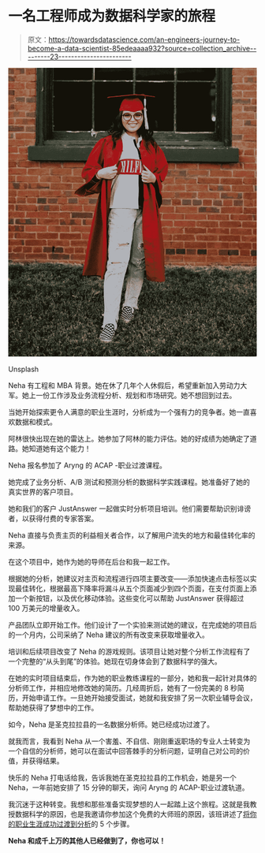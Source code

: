 # 一名工程师成为数据科学家的旅程

> 原文：<https://towardsdatascience.com/an-engineers-journey-to-become-a-data-scientist-85edeaaaa932?source=collection_archive---------23----------------------->

![](img/9076f8d8c774d6a3f7bed645dc5e4cc3.png)

Unsplash

Neha 有工程和 MBA 背景。她在休了几年个人休假后，希望重新加入劳动力大军。她上一份工作涉及业务流程分析、规划和市场研究。她不想回到过去。

当她开始探索更令人满意的职业生涯时，分析成为一个强有力的竞争者。她一直喜欢数据和模式。

阿林很快出现在她的雷达上。她参加了阿林的能力评估。她的好成绩为她确定了道路。她知道她有这个能力！

Neha 报名参加了 Aryng 的 ACAP -职业过渡课程。

她完成了业务分析、A/B 测试和预测分析的数据科学实践课程。她准备好了她的真实世界的客户项目。

她和我们的客户 JustAnswer 一起做实时分析项目培训。他们需要帮助识别诽谤者，以获得付费的专家答案。

Neha 直接与负责主页的利益相关者合作，以了解用户流失的地方和最佳转化率的来源。

在这个项目中，她作为她的导师在后台和我一起工作。

根据她的分析，她建议对主页和流程进行四项主要改变——添加快速点击标签以实现最佳转化，根据最高下降率将漏斗从五个页面减少到四个页面，在支付页面上添加一个新按钮，以及优化移动体验。这些变化可以帮助 JustAnswer 获得超过 100 万美元的增量收入。

产品团队立即开始工作。他们设计了一个实验来测试她的建议，在完成她的项目后的一个月内，公司采纳了 Neha 建议的所有改变来获取增量收入。

培训和后续项目改变了 Neha 的游戏规则。该项目让她对整个分析工作流程有了一个完整的“从头到尾”的体验。她现在切身体会到了数据科学的强大。

在她的实时项目结束后，作为她的职业教练课程的一部分，她和我一起针对具体的分析师工作，并相应地修改她的简历。几经周折后，她有了一份完美的 8 秒简历，开始申请工作。一旦她开始接受面试，她就和我安排了另一次职业辅导会议，帮助她获得了梦想中的工作。

如今，Neha 是圣克拉拉县的一名数据分析师。她已经成功过渡了。

就我而言，我看到 Neha 从一个害羞、不自信、刚刚重返职场的专业人士转变为一个自信的分析师，她可以在面试中回答棘手的分析问题，证明自己对公司的价值，并获得结果。

快乐的 Neha 打电话给我，告诉我她在圣克拉拉县的工作机会，她是另一个 Neha，一年前她安排了 15 分钟的聊天，询问 Aryng 的 ACAP-职业过渡轨道。

我沉迷于这种转变。我想和那些准备实现梦想的人一起踏上这个旅程。这就是我教授数据科学的原因，也是我邀请你参加这个免费的大师班的原因，该班讲述了[将你的职业生涯成功过渡到分析](https://events.genndi.com/channel/5stepstoanalytics)的 5 个步骤。

**Neha 和成千上万的其他人已经做到了，你也可以！**
